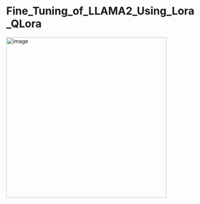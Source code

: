 # Fine_Tuning_of_LLAMA2_Using_Lora_QLora
<img width="428" alt="image" src="https://github.com/user-attachments/assets/87d033d7-4eb8-4985-a795-f5c8dbe9f516">
